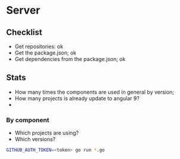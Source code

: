 # Server

## Checklist

- Get repositories: ok
- Get the package.json; ok
- Get dependencies from the package.json; ok

## Stats

- How many times the components are used in general by version;
- How many projects is already update to angular 9?
- 


### By component

- Which projects are using?
- Which versions?

```bash
GITHUB_AUTH_TOKEN=<token> go run *.go
```